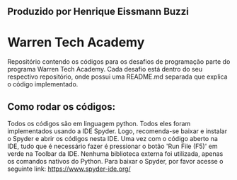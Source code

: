 ## Produzido por Henrique Eissmann Buzzi
# Warren Tech Academy

Repositório contendo os códigos para os desafios de programação parte do programa Warren Tech Academy.
Cada desafio está dentro do seu respectivo repositório, onde possui uma README.md separada que explica o código implementado.

## Como rodar os códigos:
Todos os códigos são em linguagem python. Todos eles foram implementados usando a IDE Spyder.
Logo, recomenda-se baixar e instalar o Spyder e abrir os códigos nesta IDE. Uma vez com o código aberto na IDE, tudo que é necessário fazer é pressionar o botão 'Run File (F5)' em verde na Toolbar da IDE. Nenhuma biblioteca externa foi utilizada, apenas os comandos nativos do Python.
Para baixar o Spyder, por favor acesse o seguinte link: https://www.spyder-ide.org/
